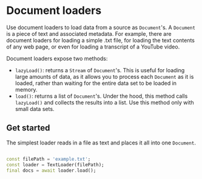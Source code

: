 # Document loaders

Use document loaders to load data from a source as `Document`'s. A `Document` is
a piece of text and associated metadata. For example, there are document loaders
for loading a simple .txt file, for loading the text contents of any web page,
or even for loading a transcript of a YouTube video.

Document loaders expose two methods:

- `lazyLoad()`: returns a `Stream` of `Document`'s. This is useful for loading
  large amounts of data, as it allows you to process each `Document` as it is
  loaded, rather than waiting for the entire data set to be loaded in memory.
- `load()`: returns a list of `Document`'s. Under the hood, this method calls
  `lazyLoad()` and collects the results into a list. Use this method only with
  small data sets.

## Get started

The simplest loader reads in a file as text and places it all into one
`Document`.

```dart

const filePath = 'example.txt';
const loader = TextLoader(filePath);
final docs = await loader.load();
```
